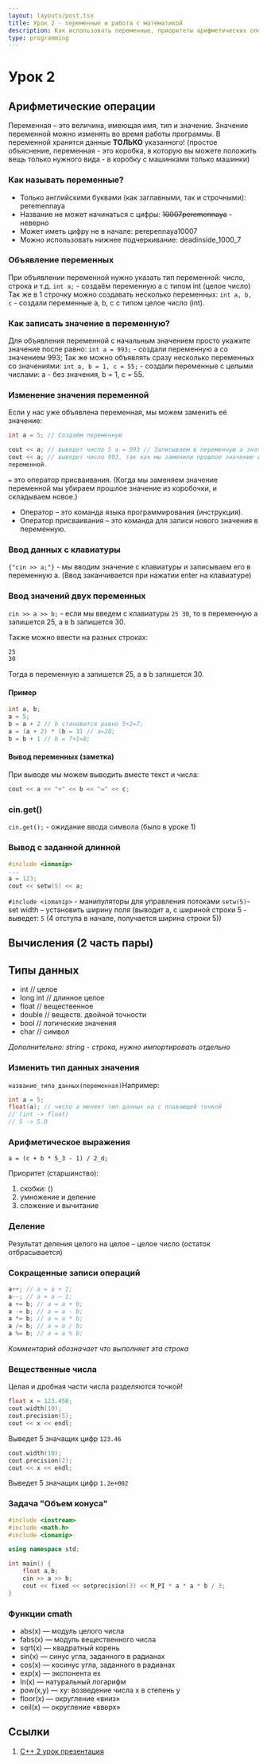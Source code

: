```yaml
---
layout: layouts/post.tsx
title: Урок 2 - переменные и работа с математикой
description: Как использовать переменные, приоритеты арифметических операций, дополнительные функции математики
type: programming
---
```


# Урок 2

## Арифметические операции

Переменная – это величина, имеющая имя, тип и значение. Значение переменной
можно изменять во время работы программы. В переменной хранятся данные
**ТОЛЬКО** указанного! (простое объяснение, переменная - это коробка, в которую
вы можете положить вещь только нужного вида - в коробку с машинками только
машинки)

### Как называть переменные?

- Только английскими буквами (как заглавными, так и строчными): peremennaya
- Название не может начинаться с цифры: ~~10007peremennaya~~ - неверно
- Может иметь цифру не в начале: perepennaya10007
- Можно использовать нижнее подчеркивание: deadinside_1000_7

### Объявление переменных

При объявлении переменной нужно указать тип переменной: число, строка и т.д.
`int a;` - создаём переменную a с типом int (целое число) Так же в 1 строчку
можно создавать несколько переменных: `int a, b, c` - создали переменные a, b, c
с типом целое число (int).

### Как записать значение в переменную?

Для объявления переменной с начальным значением просто укажите значение после
равно: `int a = 993;` - создали переменную a со значением 993; Так же можно
объявлять сразу несколько переменных со значениями: `int a, b = 1, c = 55;` -
создали переменные с целыми числами: a - без значения, b = 1, c = 55.

### Изменение значения переменной

Если у нас уже объявлена переменная, мы можем заменить её значение:

```cpp
int a = 5; // Создаём переменную

cout << a; // выведет число 5 a = 993 // Записываем в переменную a значение 993.
cout << a; // выведет число 993, так как мы заменили прошлое значение в
переменной.
```

`=` это оператор присваивания. (Когда мы заменяем значение переменной мы убираем
прошлое значение из коробочки, и складываем новое.)

- Оператор – это команда языка программирования (инструкция).
- Оператор присваивания – это команда для записи нового значения в переменную.

### Ввод данных с клавиатуры

`{"cin >> a;"}` - мы вводим значение с клавиатуры и записываем его в переменную
a. (Ввод заканчивается при нажатии enter на клавиатуре)

### Ввод значений двух переменных

`cin >> a >> b;` - если мы введем с клавиатуры `25 30`, то в переменную a
запишется 25, а в b запишется 30.

Также можно ввести на разных строках:

```txt
25
30
```

Тогда в переменную a запишется 25, а в b запишется 30.

#### Пример

```cpp
int a, b;
a = 5;
b = a + 2 // b становится равно 5+2=7;
a = (a + 2) * (b – 3) // a=28;
b = b + 1 // b = 7+1=8;
```

#### Вывод переменных (заметка)

При выводе мы можем выводить вместе текст и числа:

```cpp
cout << a << "+" << b << "=" << c;
```

### cin.get()

`cin.get();` - ожидание ввода символа (было в уроке 1)

### Вывод с заданной длинной

```cpp
#include <iomanip>
...
a = 123;
cout << setw(5) << a;
```

`#include <iomanip>` - манипуляторы для управления потоками `setw(5)`- set width
– установить ширину поля (выводит a, с шириной строки 5 - выведет: `5` (4
отступа в начале, получается ширина строки 5))

## Вычисления (2 часть пары)

## Типы данных

- int // целое
- long int // длинное целое
- float // вещественное
- double // веществ. двойной точности
- bool // логические значения
- char // символ

_Дополнительно: string - строка, нужно импортировать отдельно_

### Изменить тип данных значения

`название_типа_данных(переменная)`Например:

```cpp
int a = 5;
float(a); // число a меняет тип данных на с плавающей точкой
// (int -> float)
// 5 -> 5.0
```

### Арифметическое выражения

`a = (c + b * 5_3 - 1) / 2_d;`

Приоритет (старшинство):

1. скобки: ()
2. умножение и деление
3. сложение и вычитание

### Деление

Результат деления целого на целое – целое число (остаток отбрасывается)

### Сокращенные записи операций

```cpp
a++; // a = a + 1;
a--; // a = a – 1;
a += b; // a = a + b;
a -= b; // a = a - b;
a *= b; // a = a * b;
a /= b; // a = a / b;
a %= b; // a = a % b;
```

_Комментарий обозначает что выполняет эта строка_

### Вещественные числа

Целая и дробная части числа разделяются точкой!

```cpp
float x = 123.456;
cout.width(10);
cout.precision(5);
cout << x << endl;
```

Выведет 5 значащих цифр `123.46`

```cpp
cout.width(10);
cout.precision(2);
cout << x << endl;
```

Выведет 5 значащих цифр `1.2e+002`

### Задача "Объем конуса"

```cpp
#include <iostream>
#include <math.h>
#include <iomanip>

using namespace std;

int main() {
    float a,b;
    cin >> a >> b;
    cout << fixed << setprecision(3) << M_PI * a * a * b / 3;
}
```

### Функции cmath

- abs(x) — модуль целого числа
- fabs(x) — модуль вещественного числа
- sqrt(x) — квадратный корень
- sin(x) — синус угла, заданного в радианах
- cos(x) — косинус угла, заданного в радианах
- exp(x) — экспонента ех
- ln(x) — натуральный логарифм
- pow(x,y) — xy: возведение числа x в степень y
- floor(x) — округление «вниз»
- ceil(x) — округление «вверх»

## Ссылки

1. [C++ 2 урок презентация](https://lyceum.nstu.ru/sdo/mod/resource/view.php?id=14674)
